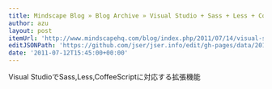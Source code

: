 ```yaml
---
title: Mindscape Blog » Blog Archive » Visual Studio + Sass + Less + CoffeeScript = Web Workbench
author: azu
layout: post
itemUrl: 'http://www.mindscapehq.com/blog/index.php/2011/07/14/visual-studio-sass-less-coffeescript-web-workbench/'
editJSONPath: 'https://github.com/jser/jser.info/edit/gh-pages/data/2011/07/index.json'
date: '2011-07-12T15:45:00+00:00'
---
```

Visual StudioでSass,Less,CoffeeScriptに対応する拡張機能
